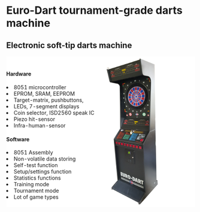 # Euro-Dart tournament-grade darts machine
## Electronic soft-tip darts machine<br>

<style>
  table,
  td,
  tr,
  tbody,
  th
   {
    border-collapse: collapse;
    padding: 0;
    border-spacing: 0;
    border: hidden;
    background-color: white;
  }

</style>

<table><tr><td>
<h4>Hardware</h4>
<li>8051 microcontroller</li>
<li>EPROM, SRAM, EEPROM</li>
<li>Target-matrix, pushbuttons,</li>
<li>LEDs, 7-segment displays</li>
<li>Coin selector, ISD2560 speak IC</li>
<li>Piezo hit-sensor</li>
<li>Infra-human-sensor</li>
<h4>Software</h4>
<li>8051 Assembly</li>
<li>Non-volatile data storing</li>
<li>Self-test function</li>
<li>Setup/settings function</li>
<li>Statistics functions</li>
<li>Training mode</li>
<li>Tournament mode</li>
<li>Lot of game types</li>
</td>
<td><img src="images/Euro-Dart_pic01.jpg" alt="alt szöveg" width="200" height="400"></td></tr></table>




